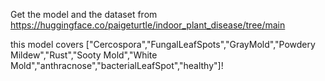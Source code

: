Get the model and the dataset from
https://huggingface.co/paigeturtle/indoor_plant_disease/tree/main

this model covers ["Cercospora","FungalLeafSpots","GrayMold","Powdery Mildew","Rust","Sooty Mold","White Mold","anthracnose","bacterialLeafSpot","healthy"]!
